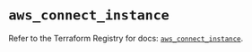 # `aws_connect_instance`

Refer to the Terraform Registry for docs: [`aws_connect_instance`](https://registry.terraform.io/providers/hashicorp/aws/6.11.0/docs/resources/connect_instance).
